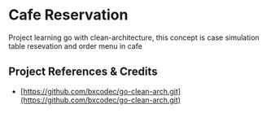 # Cafe Reservation
Project learning go with clean-architecture, this concept is case simulation table resevation and order menu in cafe   

## Project References & Credits

- [https://github.com/bxcodec/go-clean-arch.git](https://github.com/bxcodec/go-clean-arch.git)
